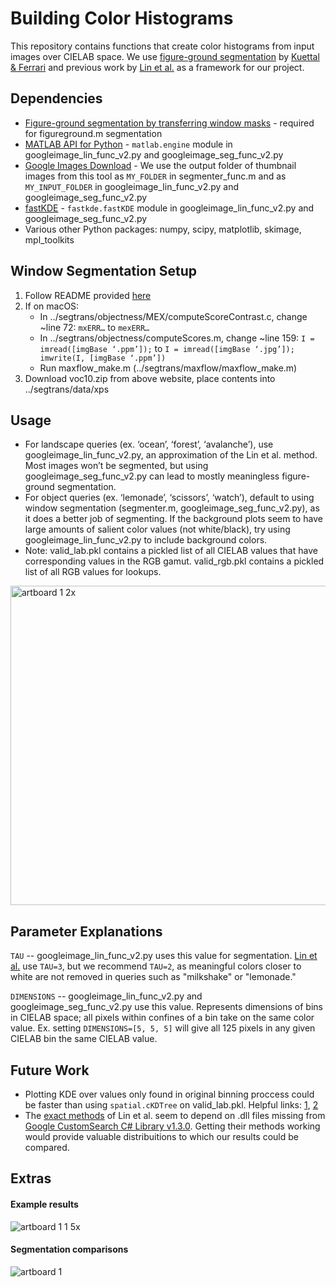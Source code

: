 # Building Color Histograms

This repository contains functions that create color histograms from input images over CIELAB space. We use [figure-ground segmentation](https://en.wikipedia.org/wiki/Figure%E2%80%93ground_(perception)) by [Kuettal & Ferrari](http://calvin.inf.ed.ac.uk/software/figure-ground-segmentation-by-transferring-window-masks/) and previous work by [Lin et al.](http://vis.stanford.edu/papers/semantically-resonant-colors) as a framework for our project.


## Dependencies
- [Figure-ground segmentation by transferring window masks](http://calvin.inf.ed.ac.uk/software/figure-ground-segmentation-by-transferring-window-masks/) - required for figureground.m segmentation
- [MATLAB API for Python](https://www.mathworks.com/help/matlab/matlab-engine-for-python.html) - `matlab.engine` module in googleimage_lin_func_v2.py and googleimage_seg_func_v2.py
- [Google Images Download](https://github.com/hardikvasa/google-images-download) - We use the output folder of thumbnail images from this tool as `MY_FOLDER` in segmenter_func.m and as `MY_INPUT_FOLDER` in googleimage_lin_func_v2.py and googleimage_seg_func_v2.py
- [fastKDE](https://bitbucket.org/lbl-cascade/fastkde) - `fastkde.fastKDE` module in googleimage_lin_func_v2.py and googleimage_seg_func_v2.py
- Various other Python packages: numpy, scipy, matplotlib, skimage, mpl_toolkits

## Window Segmentation Setup
1. Follow README provided [here](http://calvin.inf.ed.ac.uk/software/figure-ground-segmentation-by-transferring-window-masks/)
2. If on macOS:
   - In ../segtrans/objectness/MEX/computeScoreContrast.c, change ~line 72: `mxERR…` to `mexERR…`
   - In ../segtrans/objectness/computeScores.m, change ~line 159: `I = imread([imgBase ‘.ppm’]);` to 
   `I = imread([imgBase ‘.jpg’]); imwrite(I, [imgBase ‘.ppm’])`
   - Run maxflow_make.m (../segtrans/maxflow/maxflow_make.m)
3. Download voc10.zip from above website, place contents into ../segtrans/data/xps

## Usage

- For landscape queries (ex. ‘ocean’, ‘forest’, ‘avalanche’), use googleimage_lin_func_v2.py, an approximation of the Lin et al. method. Most images won’t be segmented, but using googleimage_seg_func_v2.py can lead to mostly meaningless figure-ground segmentation.
- For object queries (ex. ‘lemonade’, ‘scissors’, ‘watch’), default to using window segmentation (segmenter.m, googleimage_seg_func_v2.py), as it does a better job of segmenting. If the background plots seem to have large amounts of salient color values (not white/black), try using googleimage_lin_func_v2.py to include background colors.
- Note: valid_lab.pkl contains a pickled list of all CIELAB values that have corresponding values in the RGB gamut. valid_rgb.pkl contains a pickled list of all RGB values for lookups.

<img width="511" alt="artboard 1 2x" src="https://user-images.githubusercontent.com/41968577/43601194-5be9b00a-9652-11e8-8f7d-214dd5ea1f94.png">

## Parameter Explanations
`TAU` -- googleimage_lin_func_v2.py uses this value for segmentation. [Lin et al.](http://vis.stanford.edu/papers/semantically-resonant-colors) use `TAU=3`, but we recommend `TAU=2`, as meaningful colors closer to white are not removed in queries such as "milkshake" or "lemonade."

`DIMENSIONS` -- googleimage_lin_func_v2.py and googleimage_seg_func_v2.py use this value. Represents dimensions of bins in CIELAB space; all pixels within confines of a bin take on the same color value. Ex. setting `DIMENSIONS=[5, 5, 5]` will give all 125 pixels in any given CIELAB bin the same CIELAB value.

## Future Work
- Plotting KDE over values only found in original binning proccess could be faster than using `spatial.cKDTree` on valid_lab.pkl. Helpful links: [1](https://stackoverflow.com/questions/40756024/python-fastkde-beyond-limits-of-data-points), [2](https://stackoverflow.com/questions/10818546/finding-index-of-nearest-point-in-numpy-arrays-of-x-and-y-coordinates)
- The [exact methods](https://github.com/StanfordHCI/semantic-colors) of Lin et al. seem to depend on .dll files missing from [Google CustomSearch C# Library v1.3.0](https://github.com/google/google-api-dotnet-client/releases/tag/1.3.0-beta). Getting their methods working would provide valuable distribuitions to which our results could be compared.

## Extras

#### Example results
![artboard 1 1 5x](https://user-images.githubusercontent.com/41968577/43612803-0051b348-9673-11e8-9db9-bf8040cb1e4e.png)

#### Segmentation comparisons
![artboard 1](https://user-images.githubusercontent.com/41968577/43613516-497bfd88-9675-11e8-9714-91462b8c0069.png)
